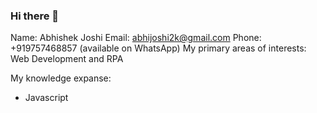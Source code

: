 ### Hi there 👋

Name: Abhishek Joshi
Email: abhijoshi2k@gmail.com
Phone: +919757468857 (available on WhatsApp)
My primary areas of interests: Web Development and RPA

My knowledge expanse:
<ul>
  <li>Javascript</li>
</ul
JavaScript
Java
Python
Robotic Process Automation
HTML
CSS
Bootstrap
C Programming
C++ Programming
jQuery
JSON
Node.js
PHP
Express.js
SQL
AJAX
MariaDB
Google Apps Script
Microcontroller 8085

<!--
**abhijoshi2k/abhijoshi2k** is a ✨ _special_ ✨ repository because its `README.md` (this file) appears on your GitHub profile.

Here are some ideas to get you started:

- 🔭 I’m currently working on ...
- 🌱 I’m currently learning ...
- 👯 I’m looking to collaborate on ...
- 🤔 I’m looking for help with ...
- 💬 Ask me about ...
- 📫 How to reach me: ...
- 😄 Pronouns: ...
- ⚡ Fun fact: ...
-->
